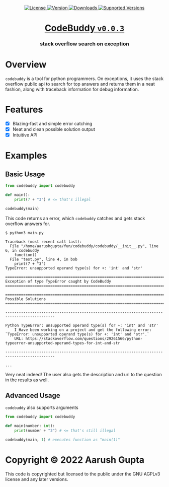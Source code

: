 <p align = "center">
    <a href = "https://opensource.org/licenses/MIT">
        <img alt = "License" src = "https://img.shields.io/badge/License-AGPLv3-green.svg">
    </a>
    <a href = "https://pypi.org/project/codebuddy/">
        <img alt = "Version" src = "https://img.shields.io/pypi/v/codebuddy.svg">
    </a>
    <a href = "https://pypi.org/project/codebuddy/">
        <img alt = "Downloads" src = "https://img.shields.io/pypi/dm/codebuddy.svg">
    </a>
    <a href = "https://pypi.org/project/codebuddy/">
        <img alt = "Supported Versions" src = "https://img.shields.io/pypi/pyversions/codebuddy.svg">
    </a>
</p>

<h1 align = "center"><a href = "https://pypi.org/project/codebuddy/">CodeBuddy <code>v0.0.3</code></a></h1>
<h3 align = "center">stack overflow search on exception</h3>

# Overview

`codebuddy` is a tool for python programmers. On exceptions, it uses the stack overflow public api to search for top answers and returns them in a neat fashion, along with traceback information for debug information.

# Features
- [x] Blazing-fast and simple error catching
- [x] Neat and clean possible solution output
- [x] Intuitive API

# Examples

## Basic Usage

``` python
from codebuddy import codebuddy

def main():
    print(7 + "3") # <= that's illegal

codebuddy(main)
```

This code returns an error, which `codebuddy` catches and gets stack overflow answers for.

```
$ python3 main.py

Traceback (most recent call last):
  File "/home/aarushgupta/fun/codebuddy/codebuddy/__init__.py", line 6, in codebuddy
    function()
  File "test.py", line 4, in bob
    print(7 + "3")
TypeError: unsupported operand type(s) for +: 'int' and 'str'

============================================================================================
Exception of type TypeError caught by CodeBuddy
============================================================================================

============================================================================================
Possible Solutions
============================================================================================

--------------------------------------------------------------------------------------------

Python TypeError: unsupported operand type(s) for +: 'int' and 'str'
    I Have been working on a project and get the following error: `TypeError: unsupported operand type(s) for +: 'int' and 'str'.`
    URL: https://stackoverflow.com/questions/29261566/python-typeerror-unsupported-operand-types-for-int-and-str

--------------------------------------------------------------------------------------------

...
```

Very neat indeed! The user also gets the description and url to the question in the results as well.

## Advanced Usage

`codebuddy` also supports arguments

``` python
from codebuddy import codebuddy

def main(number: int):
    print(number + "3") # <= that's still illegal

codebuddy(main, 1) # executes function as "main(1)"
```

# Copyright &copy; 2022 Aarush Gupta
This code is copyrighted but licensed to the public under the GNU AGPLv3 license and any later versions.

